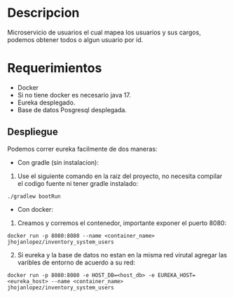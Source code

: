 # Descripcion
Microservicio de usuarios el cual mapea los usuarios y sus cargos, podemos obtener todos o algun usuario por id.

# Requerimientos
- Docker
- Si no tiene docker es necesario java 17.
- Eureka desplegado.
- Base de datos Posgresql desplegada.

## Despliegue
Podemos correr eureka facilmente de dos maneras:

- Con gradle (sin instalacion):
1. Use el siguiente comando en la raiz del proyecto, no necesita compilar el codigo fuente ni tener gradle instalado:
```shell
./gradlew bootRun
```

- Con docker:

1. Creamos y corremos el contenedor, importante exponer el puerto 8080:
```shell
docker run -p 8080:8080 --name <container_name> jhojanlopez/inventory_system_users
```

2. Si eureka y la base de datos no estan en la misma red virutal agregar las varibles de entorno de acuerdo a su red:
```shell
docker run -p 8080:8080 -e HOST_DB=<host_db> -e EUREKA_HOST=<eureka_host> --name <container_name> jhojanlopez/inventory_system_users
```


